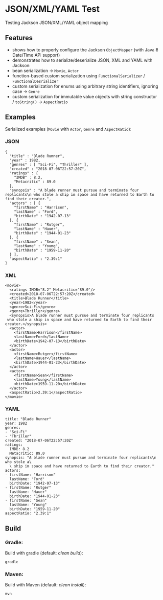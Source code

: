 #  JSON/XML/YAML Test
Testing Jackson JSON/XML/YAML object mapping

## Features

- shows how to properly configure the Jackson `ObjectMapper` (with Java 8 Date/Time API support)
- demonstrates how to serialize/deserialize JSON, XML and YAML with Jackson
- bean serialization &rarr; `Movie`, `Actor`
- function-based custom serialization using `FunctionalSerializer` / `FunctionalDesrializer`
- custom serialization for enums using arbitrary string identifiers, ignoring case &rarr; `Genre`
- custom serialization for immutable value objects with string constructor / `toString()` &rarr; `AspectRatio`

## Examples

Serialized examples (`Movie` with `Actor`, `Genre` and `AspectRatio`):

### JSON

    {
      "title" : "Blade Runner",
      "year" : 1982,
      "genres" : [ "Sci-Fi", "Thriller" ],
      "created" : "2018-07-06T22:57:20Z",
      "ratings" : {
        "IMDB" : 8.2,
        "Metacritic" : 89.0
      },
      "synopsis" : "A blade runner must pursue and terminate four replicants\n who stole a ship in space and have returned to Earth to find their creator.",
      "actors" : [ {
        "firstName" : "Harrison",
        "lastName" : "Ford",
        "birthDate" : "1942-07-13"
      }, {
        "firstName" : "Rutger",
        "lastName" : "Hauer",
        "birthDate" : "1944-01-23"
      }, {
        "firstName" : "Sean",
        "lastName" : "Young",
        "birthDate" : "1959-11-20"
      } ],
      "aspectRatio" : "2.39:1"
    }

### XML

    <movie>
      <ratings IMDB="8.2" Metacritic="89.0"/>
      <created>2018-07-06T22:57:20Z</created>
      <title>Blade Runner</title>
      <year>1982</year>
      <genre>Sci-Fi</genre>
      <genre>Thriller</genre>
      <synopsis>A blade runner must pursue and terminate four replicants
     who stole a ship in space and have returned to Earth to find their creator.</synopsis>
      <actor>
        <firstName>Harrison</firstName>
        <lastName>Ford</lastName>
        <birthDate>1942-07-13</birthDate>
      </actor>
      <actor>
        <firstName>Rutger</firstName>
        <lastName>Hauer</lastName>
        <birthDate>1944-01-23</birthDate>
      </actor>
      <actor>
        <firstName>Sean</firstName>
        <lastName>Young</lastName>
        <birthDate>1959-11-20</birthDate>
      </actor>
      <aspectRatio>2.39:1</aspectRatio>
    </movie>

### YAML

    title: "Blade Runner"
    year: 1982
    genres:
    - "Sci-Fi"
    - "Thriller"
    created: "2018-07-06T22:57:20Z"
    ratings:
      IMDB: 8.2
      Metacritic: 89.0
    synopsis: "A blade runner must pursue and terminate four replicants\n who stole a\
      \ ship in space and have returned to Earth to find their creator."
    actors:
    - firstName: "Harrison"
      lastName: "Ford"
      birthDate: "1942-07-13"
    - firstName: "Rutger"
      lastName: "Hauer"
      birthDate: "1944-01-23"
    - firstName: "Sean"
      lastName: "Young"
      birthDate: "1959-11-20"
    aspectRatio: "2.39:1"

## Build

### Gradle:
Build with gradle (default: _clean build_): 

    gradle

### Maven:
Build with Maven (default: _clean install_): 

    mvn
    
    